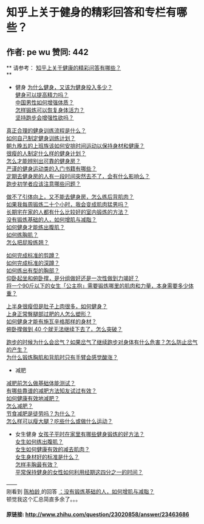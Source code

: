 # 知乎上关于健身的精彩回答和专栏有哪些？
## 作者: pe wu  赞同: 442
** 请参考： [ 知乎上关于健康的精彩问答有哪些？ ](http://www.zhihu.com/question/23050577)   
**

  * 健身 
[ 为什么健身，又该为健身投入多少？ ](http://www.zhihu.com/question/22082222)  
[ 健身可以提高精力吗？ ](http://www.zhihu.com/question/22198970)  
[ 中国男性如何增强体质？ ](http://www.zhihu.com/question/19551617)  
[ 怎样锻炼可以恢复身体活力？ ](http://www.zhihu.com/question/20858921)  
[ 坚持跑步会增强性欲吗？ ](http://www.zhihu.com/question/19876665)  
  
[ 真正合理的健身训练流程是什么？ ](http://www.zhihu.com/question/21189435)  
[ 如何自己制定健身训练计划？ ](http://www.zhihu.com/question/21107187)  
[ 朝九晚五的上班族该如何安排时间运动以保持身材和健康？ ](http://www.zhihu.com/question/20105430)  
[ 很瘦的人制定什么样的健身计划？ ](http://www.zhihu.com/question/22716525)  
[ 怎么才能辨别出可靠的健身房？ ](http://www.zhihu.com/question/22749490)  
[ 严谨的健身运动类的入门书籍有哪些？ ](http://www.zhihu.com/question/22306426)  
[ 定期去健身房的人有一段时间突然去不了，会有什么影响么？ ](http://www.zhihu.com/question/22024927)  
[ 跑步初学者应该注意哪些问题？ ](http://www.zhihu.com/question/19552080)  
  
[ 做不了引体向上，又不能去健身房，怎么练后背肌肉？ ](http://www.zhihu.com/question/22020535)  
[ 如果我每周锻炼二十个小时，我会变成肌肉猛男吗？ ](http://www.zhihu.com/question/20689293)  
[ 长期宅在家的人都有什么比较好的室内锻炼的方法？ ](http://www.zhihu.com/question/19884971)  
[ 没有锻炼基础的人，如何增肌与减脂？ ](http://www.zhihu.com/question/20687290)  
[ 如何健身才能练出腹肌？ ](http://www.zhihu.com/question/19850561)  
[ 如何练胸肌？ ](http://www.zhihu.com/question/19569125)  
[ 怎么把屁股练翘？ ](http://www.zhihu.com/question/22131507)  
  
[ 如何完成标准的剪蹲？ ](http://www.zhihu.com/question/20775409)  
[ 如何完成标准的深蹲？ ](http://www.zhihu.com/question/20768038)  
[ 如何练出有型的胸部？ ](http://www.zhihu.com/question/21471812)  
[ 仰卧起坐和俯卧撑，是分组做好还是一次性做到力竭好？ ](http://www.zhihu.com/question/20646428)  
[ 将一个90斤以下的女生「公主抱」需要锻炼哪里的肌肉和力量，本身需要多少体重？
](http://www.zhihu.com/question/22749144)  
  
[ 上半身很瘦但是肚子上肉很多，如何健身？ ](http://www.zhihu.com/question/19964678)  
[ 上身正常臀腿部过肥的人怎么塑形？ ](http://www.zhihu.com/question/21396265)  
[ 如何健身才能有施瓦辛格那样的身材？ ](http://www.zhihu.com/question/20519715)  
[ 俯卧撑做到 40 个就无法继续下去了，怎么突破？ ](http://www.zhihu.com/question/20796993)  
  
[ 跑步的时候为什么会岔气？如果岔气了继续跑步对身体有什么危害？怎么防止岔气的产生？
](http://www.zhihu.com/question/20593205)  
[ 为什么锻炼胸肌和背肌时只有手臂会感觉酸涨？ ](http://www.zhihu.com/question/21911937)  

  * 减肥   

[ 减肥前怎么做基础体能测试？ ](http://www.zhihu.com/question/20926359)  
[ 有哪些靠谱的减肥方法知友试过有效？ ](http://www.zhihu.com/question/21341170)  
[ 如何健康有效地减肥？ ](http://www.zhihu.com/question/20874441)  
[ 怎么减肥？ ](http://www.zhihu.com/question/19681562)  
[ 节食减肥是徒劳吗？为什么？ ](http://www.zhihu.com/question/20588656)  
[ 怎么样可以瘦大腿？吃些什么或做什么运动？ ](http://www.zhihu.com/question/19939864)  

  * 女生健身 
[ 女孩子平时在家里有哪些健身锻炼的好方法？ ](http://www.zhihu.com/question/20765142)  
[ 女生如何练出腹肌？ ](http://www.zhihu.com/question/20160110)  
[ 女生如何健康有效的减去肌肉？ ](http://www.zhihu.com/question/19988280)  
[ 女生身材好的标准是什么？ ](http://www.zhihu.com/question/21052148)  
[ 怎样丰胸最有效？ ](http://www.zhihu.com/question/19568161)  
[ 平常保持健身的女性如何利用经期这四分之一的时间？ ](http://www.zhihu.com/question/22067650)  
  
——  
刚看到 [ 陈柏龄 ](http://www.zhihu.com/people/chenbailing) 的回答 [ ：没有锻炼基础的人，如何增肌与减脂？
](http://www.zhihu.com/question/20687290/answer/15853608)  
顿觉我这个汇总简直多余了。。。

#### 原链接: http://www.zhihu.com/question/23020858/answer/23463686